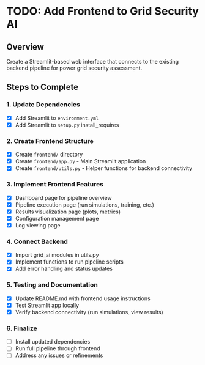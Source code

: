 # TODO: Add Frontend to Grid Security AI

## Overview
Create a Streamlit-based web interface that connects to the existing backend pipeline for power grid security assessment.

## Steps to Complete

### 1. Update Dependencies
- [x] Add Streamlit to `environment.yml`
- [x] Add Streamlit to `setup.py` install_requires

### 2. Create Frontend Structure
- [x] Create `frontend/` directory
- [x] Create `frontend/app.py` - Main Streamlit application
- [x] Create `frontend/utils.py` - Helper functions for backend connectivity

### 3. Implement Frontend Features
- [x] Dashboard page for pipeline overview
- [x] Pipeline execution page (run simulations, training, etc.)
- [x] Results visualization page (plots, metrics)
- [x] Configuration management page
- [x] Log viewing page

### 4. Connect Backend
- [x] Import grid_ai modules in utils.py
- [x] Implement functions to run pipeline scripts
- [x] Add error handling and status updates

### 5. Testing and Documentation
- [x] Update README.md with frontend usage instructions
- [x] Test Streamlit app locally
- [x] Verify backend connectivity (run simulations, view results)

### 6. Finalize
- [ ] Install updated dependencies
- [ ] Run full pipeline through frontend
- [ ] Address any issues or refinements
